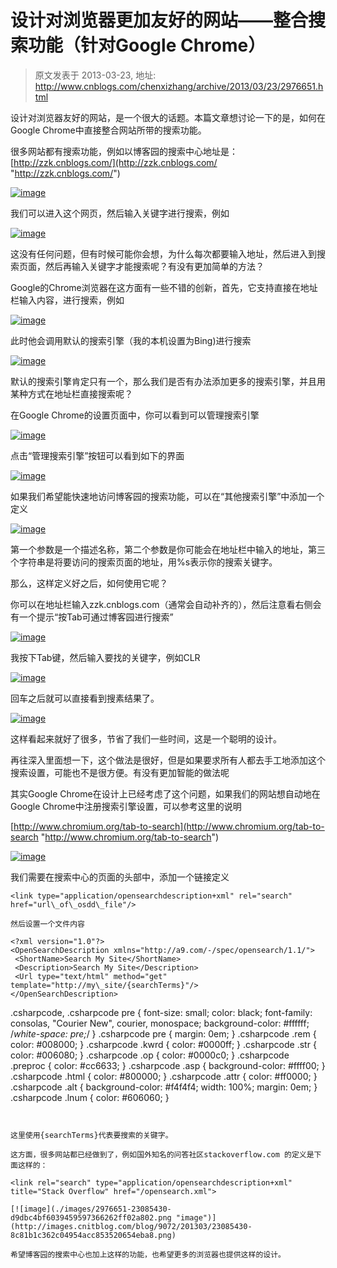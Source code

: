 # 设计对浏览器更加友好的网站——整合搜索功能（针对Google Chrome） 
> 原文发表于 2013-03-23, 地址: http://www.cnblogs.com/chenxizhang/archive/2013/03/23/2976651.html 


设计对浏览器友好的网站，是一个很大的话题。本篇文章想讨论一下的是，如何在Google Chrome中直接整合网站所带的搜索功能。

 很多网站都有搜索功能，例如以博客园的搜索中心地址是：[http://zzk.cnblogs.com/](http://zzk.cnblogs.com/ "http://zzk.cnblogs.com/")

 [![image](./images/2976651-23085323-29b34e1981674d4fb050c1b03b9c097e.png "image")](http://images.cnitblog.com/blog/9072/201303/23085322-f1a03c3641ec47db91790d92206d7173.png)

 我们可以进入这个网页，然后输入关键字进行搜索，例如

 [![image](./images/2976651-23085334-421c05a11008493ba5f628ebf90f9e45.png "image")](http://images.cnitblog.com/blog/9072/201303/23085331-de3a8071b73e4d4f9abffe7675fab611.png)

 这没有任何问题，但有时候可能你会想，为什么每次都要输入地址，然后进入到搜索页面，然后再输入关键字才能搜索呢？有没有更加简单的方法？

 Google的Chrome浏览器在这方面有一些不错的创新，首先，它支持直接在地址栏输入内容，进行搜索，例如

 [![image](./images/2976651-23085339-caaf93fcf05a4110b08325d8a526802c.png "image")](http://images.cnitblog.com/blog/9072/201303/23085338-2c68dc5d04064303aa7ead66daa16c92.png)

 此时他会调用默认的搜索引擎（我的本机设置为Bing)进行搜索

 [![image](./images/2976651-23085345-4858b9c31c2c4eaa97b60122cf3e0828.png "image")](http://images.cnitblog.com/blog/9072/201303/23085343-da0db64b43934c4ab3e57f21fd49d632.png)

 默认的搜索引擎肯定只有一个，那么我们是否有办法添加更多的搜索引擎，并且用某种方式在地址栏直接搜索呢？

 在Google Chrome的设置页面中，你可以看到可以管理搜索引擎

 [![image](./images/2976651-23085348-15aef260ced8408bb093513d7a223e62.png "image")](http://images.cnitblog.com/blog/9072/201303/23085347-932a77474fff4b0ea5b86a93e2e7e4a8.png)

 点击“管理搜索引擎”按钮可以看到如下的界面

 [![image](./images/2976651-23085352-596210980dd94b1f9244eec7c9fe27a3.png "image")](http://images.cnitblog.com/blog/9072/201303/23085350-7a44abdabd254e0e8b2df9db891855c9.png)

 如果我们希望能快速地访问博客园的搜索功能，可以在“其他搜索引擎”中添加一个定义

 [![image](./images/2976651-23085357-583b79bee9b94c11ba96aeeaa000a8c1.png "image")](http://images.cnitblog.com/blog/9072/201303/23085356-8526abe8c53345158dd30d092a785259.png)

 第一个参数是一个描述名称，第二个参数是你可能会在地址栏中输入的地址，第三个字符串是将要访问的搜索页面的地址，用%s表示你的搜索关键字。

 那么，这样定义好之后，如何使用它呢？

 你可以在地址栏输入zzk.cnblogs.com（通常会自动补齐的），然后注意看右侧会有一个提示“按Tab可通过博客园进行搜索”

 [![image](./images/2976651-23085403-3f8527937f6d432f9cbc5e031fcd36f8.png "image")](http://images.cnitblog.com/blog/9072/201303/23085402-6788989f920f41bfa9f4b0dc0d5e8c4b.png)

 我按下Tab键，然后输入要找的关键字，例如CLR

 [![image](./images/2976651-23085407-0d1381fca1c94fb3baa114bdb823a42a.png "image")](http://images.cnitblog.com/blog/9072/201303/23085406-f7716da84e524ed4915a4fbb0d616fee.png)

 回车之后就可以直接看到搜素结果了。

 [![image](./images/2976651-23085417-fb294d8f72094428b5b1c332124bea71.png "image")](http://images.cnitblog.com/blog/9072/201303/23085415-0157c7957f184fa48e143785546ac8df.png)

 这样看起来就好了很多，节省了我们一些时间，这是一个聪明的设计。

 再往深入里面想一下，这个做法是很好，但是如果要求所有人都去手工地添加这个搜索设置，可能也不是很方便。有没有更加智能的做法呢

 其实Google Chrome在设计上已经考虑了这个问题，如果我们的网站想自动地在Google Chrome中注册搜索引擎设置，可以参考这里的说明

 [http://www.chromium.org/tab-to-search](http://www.chromium.org/tab-to-search "http://www.chromium.org/tab-to-search")

 [![image](./images/2976651-23085427-aea8283d900e47929db0ac7076e7a72d.png "image")](http://images.cnitblog.com/blog/9072/201303/23085425-0d22a4c997eb4d0f918e56fd3a03c969.png)

 我们需要在搜索中心的页面的头部中，添加一个链接定义


```
<link type="application/opensearchdescription+xml" rel="search"        href="url\_of\_osdd\_file"/>
```

```
然后设置一个文件内容
```

```
<?xml version="1.0"?>
<OpenSearchDescription xmlns="http://a9.com/-/spec/opensearch/1.1/">
 <ShortName>Search My Site</ShortName>
 <Description>Search My Site</Description>
 <Url type="text/html" method="get" template="http://my\_site/{searchTerms}"/>
</OpenSearchDescription>
```

.csharpcode, .csharpcode pre
{
 font-size: small;
 color: black;
 font-family: consolas, "Courier New", courier, monospace;
 background-color: #ffffff;
 /*white-space: pre;*/
}
.csharpcode pre { margin: 0em; }
.csharpcode .rem { color: #008000; }
.csharpcode .kwrd { color: #0000ff; }
.csharpcode .str { color: #006080; }
.csharpcode .op { color: #0000c0; }
.csharpcode .preproc { color: #cc6633; }
.csharpcode .asp { background-color: #ffff00; }
.csharpcode .html { color: #800000; }
.csharpcode .attr { color: #ff0000; }
.csharpcode .alt 
{
 background-color: #f4f4f4;
 width: 100%;
 margin: 0em;
}
.csharpcode .lnum { color: #606060; }


```
 
```

```
这里使用{searchTerms}代表要搜索的关键字。
```

```
这方面，很多网站都已经做到了，例如国外知名的问答社区stackoverflow.com 的定义是下面这样的：
```

```
<link rel="search" type="application/opensearchdescription+xml" title="Stack Overflow" href="/opensearch.xml">
```

```
[![image](./images/2976651-23085430-d9dbc4bf6039459597366262ff02a802.png "image")](http://images.cnitblog.com/blog/9072/201303/23085430-8c81b1c362c04954acc853520654eba8.png)
```

```
希望博客园的搜索中心也加上这样的功能，也希望更多的浏览器也提供这样的设计。
```
